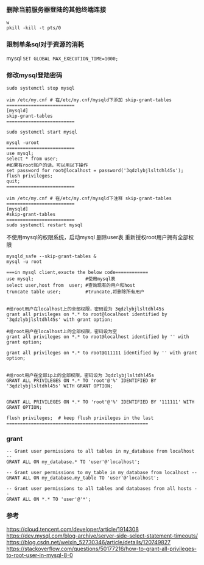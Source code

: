 
### 删除当前服务器登陆的其他终端连接
```shell
w
pkill -kill -t pts/0 
```


### 限制单条sql对于资源的消耗
mysql
`SET GLOBAL MAX_EXECUTION_TIME=1000;`

### 修改mysql登陆密码
```shell
sudo systemctl stop mysql

vim /etc/my.cnf # 在/etc/my.cnf/mysqld下添加 skip-grant-tables
=========================
[mysqld]
skip-grant-tables
=========================

sudo systemctl start mysql

mysql -uroot
=========================
use mysql;
select * from user;
#如果有root账户的话，可以用以下操作
set password for root@localhost = password('3qdzlybjlsltdhl45s');
flush privileges;
quit;
=========================

vim /etc/my.cnf # 在/etc/my.cnf/mysqld下注释 skip-grant-tables
=========================
[mysqld]
#skip-grant-tables
=========================
sudo systemctl restart mysql
```
不使用mysql的权限系统，启动mysql
删除user表
重新授权root用户拥有全部权限

```shell
mysqld_safe --skip-grant-tables &
mysql -u root

===in mysql client,exucte the below code============
use mysql;                   #使用mysql表
select user,host from  user; #查询现有的用户和host
truncate table user;         #truncate,将删除所有用户


#给root用户在localhost上的全部权限，密码设为 3qdzlybjlsltdhl45s
grant all privileges on *.* to root@localhost identified by '3qdzlybjlsltdhl45s' with grant option;

#给root用户在localhost上的全部权限，密码设为空
grant all privileges on *.* to root@localhost identified by '' with grant option;

grant all privileges on *.* to root@111111 identified by '' with grant option;


#给root用户在全部ip上的全部权限，密码设为 3qdzlybjlsltdhl45s
GRANT ALL PRIVILEGES ON *.* TO 'root'@'%' IDENTIFIED BY '3qdzlybjlsltdhl45s' WITH GRANT OPTION;


GRANT ALL PRIVILEGES ON *.* TO 'root'@'%' IDENTIFIED BY '111111' WITH GRANT OPTION;

flush privileges;  # keep flush privileges in the last
====================================================
```


### grant
```shell
-- Grant user permissions to all tables in my_database from localhost --
GRANT ALL ON my_database.* TO 'user'@'localhost';

-- Grant user permissions to my_table in my_database from localhost --
GRANT ALL ON my_database.my_table TO 'user'@'localhost';

-- Grant user permissions to all tables and databases from all hosts --
GRANT ALL ON *.* TO 'user'@'*';
```

### 参考
https://cloud.tencent.com/developer/article/1914308
https://dev.mysql.com/blog-archive/server-side-select-statement-timeouts/
https://blog.csdn.net/weixin_52730346/article/details/120749827
https://stackoverflow.com/questions/50177216/how-to-grant-all-privileges-to-root-user-in-mysql-8-0

